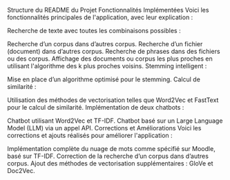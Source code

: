 Structure du README du Projet
Fonctionnalités Implémentées
Voici les fonctionnalités principales de l'application, avec leur explication :

Recherche de texte avec toutes les combinaisons possibles :

Recherche d’un corpus dans d’autres corpus.
Recherche d’un fichier (document) dans d’autres corpus.
Recherche de phrases dans des fichiers ou des corpus.
Affichage des documents ou corpus les plus proches en utilisant l'algorithme des k plus proches voisins.
Stemming intelligent :

Mise en place d’un algorithme optimisé pour le stemming.
Calcul de similarité :

Utilisation des méthodes de vectorisation telles que Word2Vec et FastText pour le calcul de similarité.
Implémentation de deux chatbots :

Chatbot utilisant Word2Vec et TF-IDF.
Chatbot basé sur un Large Language Model (LLM) via un appel API.
Corrections et Améliorations
Voici les corrections et ajouts réalisés pour améliorer l'application :

Implémentation complète du nuage de mots comme spécifié sur Moodle, basé sur TF-IDF.
Correction de la recherche d’un corpus dans d’autres corpus.
Ajout des méthodes de vectorisation supplémentaires : GloVe et Doc2Vec.